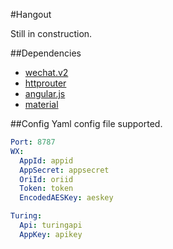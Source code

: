 #Hangout

Still in construction.

##Dependencies
- [wechat.v2](https://github.com/chanxuehong/wechat.v2)
- [httprouter](https://github.com/julienschmidt/httprouter)
- [angular.js](https://github.com/angular/angular.js)
- [material](https://github.com/angular/material)

##Config
Yaml config file supported.
```yaml
Port: 8787
WX:
  AppId: appid
  AppSecret: appsecret
  OriId: oriid
  Token: token
  EncodedAESKey: aeskey

Turing:
  Api: turingapi
  AppKey: apikey
```
